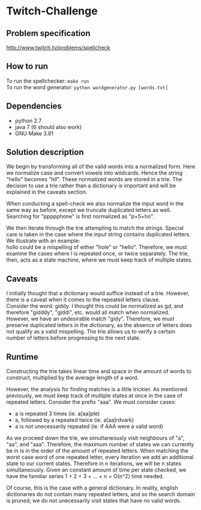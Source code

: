Twitch-Challenge
================

Problem specification
---------------------
http://www.twitch.tv/problems/spellcheck


How to run
----------
To run the spellchecker: `make run`  
To run the word generator: `python wordgenerator.py [words.txt]`

Dependencies
------------
* python 2.7
* java 7 (6 should also work)
* GNU Make 3.81

Solution description
--------------------
We begin by transforming all of the valid words into a normalized form. Here we normalize case and convert vowels into wildcards. Hence the string "hello" becomes "h*ll*". These normalized words are stored in a trie. The decision to use a trie rather than a dictionary is important and will be explained in the caveats section.  

When conducting a spell-check we also normalize the input word in the same way as before, except we truncate duplicated letters as well. Searching for "ppppphone" is first normalized as "p+5+h*n*". 

We then iterate through the trie attempting to match the strings. Special care is taken in the case where the input string contains duplicated letters. We illustrate with an example:  
hollo could be a mispelling of either "hole" or "hello". Therefore, we must examine the cases where l is repeated once, or twice separately. The trie, then, acts as a state machine, where we must keep track of multiple states.

Caveats
-------
I initially thought that a dictionary would suffice instead of a trie. However, there is a caveat when it comes to the repeated letters clause.  
Consider the word: giddy. I thought this could be normalized as g*d*, and therefore "gidddy", "giddi", etc. would all match when normalized.   
However, we have an undesirable match "gidy". Therefore, we must preserve duplicated letters in the dictionary, as the absence of letters does not qualify as a valid mispelling.
The trie allows us to verify a certain number of letters before progressing to the next state.


Runtime
-------
Constructing the trie takes linear time and space in the amount of words to construct, multiplied by the average length of a word.

However, the analysis for finding matches is a little trickier.
As mentioned previously, we must keep track of multiple states at once in the case of repeated letters.
Consider the prefix "aaa". We must consider cases:
* a is repeated 3 times (ie. a[aa]ple)
* a, followed by a repeated twice (ie. a[aa]rdvark)
* a is not unecessarily repeated (ie. if AAA were a valid word)

As we proceed down the trie, we simultaneously visit neighbours of "a", "aa", and "aaa". Therefore, the maximum number of states we can currently be in is in the order of the amount of repeated letters. When matching the worst case word of one repeated letter, every iteration we add an additional state to our current states. Therefore in n iterations, we will be n states simultaneously. Given an constant amount of time per state checked, we have the familiar series 1 + 2 + 3 + ... + n = O(n^2) time needed.

Of course, this is the case with a general dictionary. In reality, english dictionaries do not contain many repeated letters, and so the search domain is pruned; we do not unecessarily visit states that have no valid words.



